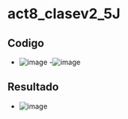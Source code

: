 # act8_clasev2_5J
## Codigo 
- ![image](https://github.com/user-attachments/assets/d191cbef-8345-4790-8fc5-07e261419a72)
-![image](https://github.com/user-attachments/assets/f53ba47a-b79b-4053-aae0-f243327b88d1)


## Resultado
- ![image](https://github.com/user-attachments/assets/10fe529e-cd4f-4272-bf35-b5fc8fad76ac)


